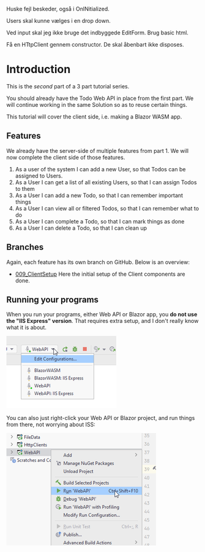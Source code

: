 Huske fejl beskeder, også i OnINitialized.

Users skal kunne vælges i en drop down.

Ved input skal jeg ikke bruge det indbyggede EditForm. Brug basic html.

Få en HTtpClient gennem constructor. De skal åbenbart ikke disposes.


# Introduction
This is the _second_ part of a 3 part tutorial series.

You should already have the Todo Web API in place from the first part. We will continue working in the same Solution so as to reuse certain things.

This tutorial will cover the client side, i.e. making a Blazor WASM app.

## Features

We already have the server-side of multiple features from part 1. We will now complete the client side of those features.

1) As a user of the system I can add a new User, so that Todos can be assigned to Users.
2) As a User I can get a list of all existing Users, so that I can assign Todos to them
3) As a User I can add a new Todo, so that I can remember important things
4) As a User I can view all or filtered Todos, so that I can remember what to do
5) As a User I can complete a Todo, so that I can mark things as done
6) As a User I can delete a Todo, so that I can clean up


## Branches

Again, each feature has its own branch on GitHub. Below is an overview:

* [009_ClientSetup]() Here the initial setup of the Client components are done.

## Running your programs

When you run your programs, either Web API or Blazor app, you **do not use the "IIS Express" version**. That requires extra setup, and I don't really know what it is about.


![img.png](Resources/RunningYourPrograms.png)

You can also just right-click your Web API or Blazor project, and run things from there, not worrying about ISS:

![img.png](Resources/RightClickToRun.png)